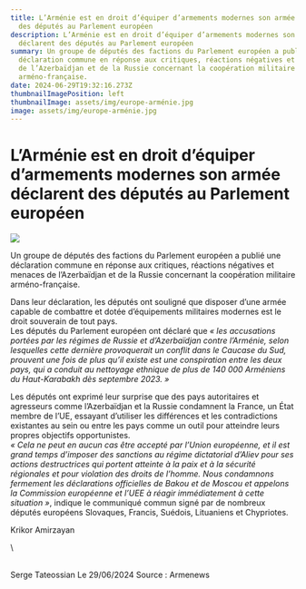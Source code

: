 ```yaml
---
title: L’Arménie est en droit d’équiper d’armements modernes son armée déclarent
  des députés au Parlement européen
description: L’Arménie est en droit d’équiper d’armements modernes son armée
  déclarent des députés au Parlement européen
summary: Un groupe de députés des factions du Parlement européen a publié une
  déclaration commune en réponse aux critiques, réactions négatives et menaces
  de l’Azerbaïdjan et de la Russie concernant la coopération militaire
  arméno-française.
date: 2024-06-29T19:32:16.273Z
thumbnailImagePosition: left
thumbnailImage: assets/img/europe-arménie.jpg
image: assets/img/europe-arménie.jpg
---
```

<!--StartFragment-->

# L’Arménie est en droit d’équiper d’armements modernes son armée déclarent des députés au Parlement européen

![](https://www.armenews.com/IMG/arton117402.jpg)

Un groupe de députés des factions du Parlement européen a publié une déclaration commune en réponse aux critiques, réactions négatives et menaces de l’Azerbaïdjan et de la Russie concernant la coopération militaire arméno-française.

Dans leur déclaration, les députés ont souligné que disposer d’une armée capable de combattre et dotée d’équipements militaires modernes est le droit souverain de tout pays.\
Les députés du Parlement européen ont déclaré que *« les accusations portées par les régimes de Russie et d’Azerbaïdjan contre l’Arménie, selon lesquelles cette dernière provoquerait un conflit dans le Caucase du Sud, prouvent une fois de plus qu’il existe est une conspiration entre les deux pays, qui a conduit au nettoyage ethnique de plus de 140 000 Arméniens du Haut-Karabakh dès septembre 2023. »*

Les députés ont exprimé leur surprise que des pays autoritaires et agresseurs comme l’Azerbaïdjan et la Russie condamnent la France, un État membre de l’UE, essayant d’utiliser les différences et les contradictions existantes au sein ou entre les pays comme un outil pour atteindre leurs propres objectifs opportunistes.\
*« Cela ne peut en aucun cas être accepté par l’Union européenne, et il est grand temps d’imposer des sanctions au régime dictatorial d’Aliev pour ses actions destructrices qui portent atteinte à la paix et à la sécurité régionales et pour violation des droits de l’homme. Nous condamnons fermement les déclarations officielles de Bakou et de Moscou et appelons la Commission européenne et l’UEE à réagir immédiatement à cette situation »*, indique le communiqué commun signé par de nombreux députés européens Slovaques, Francis, Suédois, Lituaniens et Chypriotes.

Krikor Amirzayan

<!--EndFragment-->\
\
S﻿erge Tateossian Le 29/06/2024    Source : Armenews